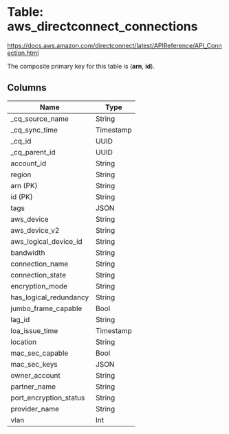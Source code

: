 # Table: aws_directconnect_connections

https://docs.aws.amazon.com/directconnect/latest/APIReference/API_Connection.html

The composite primary key for this table is (**arn**, **id**).


## Columns
| Name          | Type          |
| ------------- | ------------- |
|_cq_source_name|String|
|_cq_sync_time|Timestamp|
|_cq_id|UUID|
|_cq_parent_id|UUID|
|account_id|String|
|region|String|
|arn (PK)|String|
|id (PK)|String|
|tags|JSON|
|aws_device|String|
|aws_device_v2|String|
|aws_logical_device_id|String|
|bandwidth|String|
|connection_name|String|
|connection_state|String|
|encryption_mode|String|
|has_logical_redundancy|String|
|jumbo_frame_capable|Bool|
|lag_id|String|
|loa_issue_time|Timestamp|
|location|String|
|mac_sec_capable|Bool|
|mac_sec_keys|JSON|
|owner_account|String|
|partner_name|String|
|port_encryption_status|String|
|provider_name|String|
|vlan|Int|